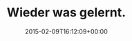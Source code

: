 ---
retweeted: false
source: <a href="http://twitter.com" rel="nofollow">Twitter Web Client</a>
entities:
  hashtags: []
  symbols: []
  user_mentions: []
  urls:
  - url: http://t.co/xtbcqNmELJ
    expanded_url: http://de.wikipedia.org/wiki/Sprengung_verendeter_Rinder
    display_url: de.wikipedia.org/wiki/Sprengung…
    indices:
    - '21'
    - '43'
display_text_range:
- '0'
- '43'
favorite_count: '2'
id_str: '564819047611912192'
truncated: false
retweet_count: '2'
id: '564819047611912192'
possibly_sensitive: false
created_at: Mon Feb 09 16:12:09 +0000 2015
favorited: false
full_text: Wieder was gelernt.
lang: de
quote_url: http://de.wikipedia.org/wiki/Sprengung_verendeter_Rinder
tags:
- pesos:twitter
date: '2015-02-09T16:12:09+00:00'
src: https://twitter.com/bascht/status/564819047611912192
original_url: https://twitter.com/bascht/status/564819047611912192
type: twitter_tweet
text: Wieder was gelernt.
title: Wieder was gelernt.

---